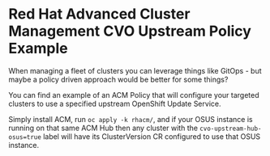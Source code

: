 # Red Hat Advanced Cluster Management CVO Upstream Policy Example

When managing a fleet of clusters you can leverage things like GitOps - but maybe a policy driven approach would be better for some things?

You can find an example of an ACM Policy that will configure your targeted clusters to use a specified upstream OpenShift Update Service.

Simply install ACM, run `oc apply -k rhacm/`, and if your OSUS instance is running on that same ACM Hub then any cluster with the `cvo-upstream-hub-osus=true` label will have its ClusterVersion CR configured to use that OSUS instance.
